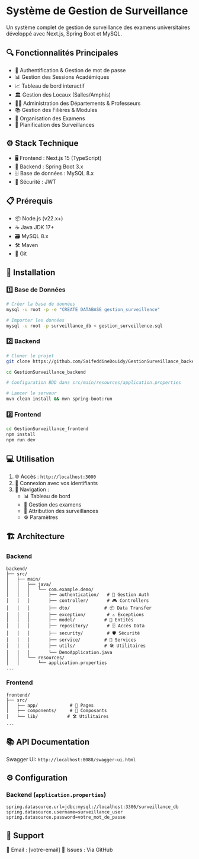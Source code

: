 # Système de Gestion de Surveillance

Un système complet de gestion de surveillance des examens universitaires développé avec Next.js, Spring Boot et MySQL.

## 🔍 Fonctionnalités Principales

- 🔐 Authentification & Gestion de mot de passe
- 📊 Gestion des Sessions Académiques
- 📈 Tableau de bord interactif 
- 🏛️ Gestion des Locaux (Salles/Amphis)
- 👨‍🏫 Administration des Départements & Professeurs
- 📚 Gestion des Filières & Modules
- 📝 Organisation des Examens
- 👥 Planification des Surveillances

## ⚙️ Stack Technique

- 🖥️ Frontend : Next.js 15 (TypeScript)
- 🔧 Backend : Spring Boot 3.x
- 🗄️ Base de données : MySQL 8.x
- 🔑 Sécurité : JWT

## 📋 Prérequis 

- 📦 Node.js (v22.x+)
- ☕ Java JDK 17+
- 🗃️ MySQL 8.x
- 🛠️ Maven
- 📂 Git

## 🚀 Installation

### 1️⃣ Base de Données

```bash
# Créer la base de données
mysql -u root -p -e "CREATE DATABASE gestion_surveillence"

# Importer les données
mysql -u root -p surveillance_db < gestion_surveillence.sql
```

### 2️⃣ Backend

```bash
# Cloner le projet
git clone https://github.com/SaifeddineDouidy/GestionSurveillance_backend.git

cd GestionSurveillance_backend

# Configuration BDD dans src/main/resources/application.properties

# Lancer le serveur
mvn clean install && mvn spring-boot:run
```

### 3️⃣ Frontend

```bash
cd GestionSurveillance_frontend
npm install
npm run dev
```

## 💻 Utilisation

1. 🌐 Accès : `http://localhost:3000`
2. 🔐 Connexion avec vos identifiants
3. 📱 Navigation :
   - 📊 Tableau de bord
   - 📝 Gestion des examens
   - 👥 Attribution des surveillances
   - ⚙️ Paramètres

## 🏗️ Architecture

### Backend

```
backend/
├── src/
│   ├── main/
│   │   ├── java/
│   │   │   └── com.example.demo/
│   │   │       ├── authentication/   # 🔐 Gestion Auth
│   │   │       ├── controller/       # 🎮 Controllers
│   │   │       ├── dto/             # 📦 Data Transfer
│   │   │       ├── exception/        # ⚠️ Exceptions
│   │   │       ├── model/           # 💾 Entités
│   │   │       ├── repository/       # 🗄️ Accès Data
│   │   │       ├── security/         # 🛡️ Sécurité
│   │   │       ├── service/         # 🔧 Services
│   │   │       ├── utils/           # 🛠️ Utilitaires
│   │   │       └── DemoApplication.java
│   │   └── resources/
│   │       └── application.properties
...
```

### Frontend

```
frontend/
├── src/
│   ├── app/            # 📱 Pages
│   ├── components/     # 🧩 Composants
│   └── lib/           # 🛠️ Utilitaires
...
```

## 📚 API Documentation

Swagger UI: `http://localhost:8088/swagger-ui.html`

## ⚙️ Configuration

### Backend (`application.properties`)

```properties
spring.datasource.url=jdbc:mysql://localhost:3306/surveillance_db
spring.datasource.username=surveillance_user
spring.datasource.password=votre_mot_de_passe
```

## 🤝 Support

📧 Email : [votre-email]
🐛 Issues : Via GitHub

```
